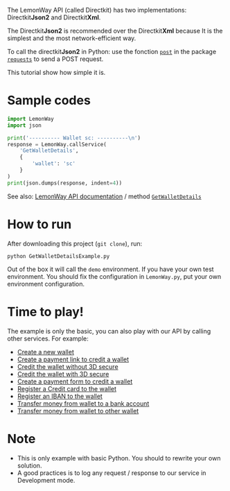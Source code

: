 The LemonWay API (called Directkit) has two implementations: Directkit**Json2** and Directkit**Xml**.

The Directkit**Json2** is recommended over the Directkit**Xml** because It is the simplest and the most network-efficient way.

To call the directkit**Json2** in Python: use the fonction [`post`] in the package [`requests`] to send a POST request.

This tutorial show how simple it is.

# Sample codes

```python
import LemonWay
import json

print('---------- Wallet sc: ----------\n')
response = LemonWay.callService(
    'GetWalletDetails', 
    {
        'wallet': 'sc'
    }
)
print(json.dumps(response, indent=4))
```
See also: [LemonWay API documentation](http://documentation.lemonway.fr/) / method [`GetWalletDetails`](http://documentation.lemonway.fr/api-en/directkit/manage-wallets/getwalletdetails-getting-detailed-wallet-data)

# How to run

After downloading this project (`git clone`), run:
```
python GetWalletDetailsExample.py
```
Out of the box it will call the `demo` environment. If you have your own test environment. You should fix the configuration in `LemonWay.py`, put your own environment configuration.

# Time to play!

The example is only the basic, you can also play with our API by calling other services. For example:
- [Create a new wallet](http://documentation.lemonway.fr/api-en/directkit/manage-wallets/registerwallet-creating-a-new-wallet)
- [Create a payment link to credit a wallet](http://documentation.lemonway.fr/api-en/directkit/money-in-credit-a-wallet/by-card/moneyinwebinit-indirect-mode-money-in-by-card-crediting-a-wallet)
- [Credit the wallet without 3D secure](http://documentation.lemonway.fr/api-en/directkit/money-in-credit-a-wallet/by-card/moneyin-credit-a-wallet-with-a-non-3d-secure-card-payment)
- [Credit the wallet with 3D secure](http://documentation.lemonway.fr/api-en/directkit/money-in-credit-a-wallet/by-card/moneyin3dinit-direct-mode-3d-secure-payment-init-to-credit-a-wallet)
- [Create a payment form to credit a wallet](http://documentation.lemonway.fr/api-en/directkit/money-in-credit-a-wallet/payment-form)
- [Register a Credit card to the wallet](http://documentation.lemonway.fr/api-en/directkit/money-in-credit-a-wallet/by-card/registercard-linking-a-card-number-to-a-wallet-for-one-click-payment-or-rebill)
- [Register an IBAN to the wallet](http://documentation.lemonway.fr/api-en/directkit/money-out-debit-a-wallet-and-credit-a-bank-account/registeriban-link-an-iban-to-a-wallet)
- [Transfer money from wallet to a bank account](http://documentation.lemonway.fr/api-en/directkit/money-out-debit-a-wallet-and-credit-a-bank-account/moneyout-external-fund-transfer-from-a-wallet-to-a-bank-account)
- [Transfer money from wallet to other wallet](http://documentation.lemonway.fr/api-en/directkit/p2p-transfer-between-wallets/sendpayment-on-us-payment-between-wallets)

# Note

* This is only example with basic Python. You should to rewrite your own solution.
* A good practices is to log any request / response to our service in Development mode.

[`post`]: http://docs.python-requests.org/en/master/user/quickstart/
[`requests`]: http://docs.python-requests.org/en/master/
